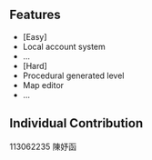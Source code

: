 ## Features
- [Easy]
- Local account system
- ...
- [Hard]
- Procedural generated level
- Map editor
- ...
## Individual Contribution
113062235 陳妤函
